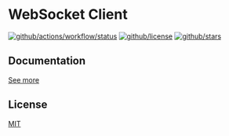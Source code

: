 # WebSocket Client

[![github/actions/workflow/status](https://img.shields.io/github/actions/workflow/status/brtmvdl/ws/docker-push.yml?label=docker)](https://img.shields.io/github/actions/workflow/status/brtmvdl/ws/docker-push.yml?label=docker) [![github/license](https://img.shields.io/github/license/brtmvdl/ws)](https://img.shields.io/github/license/brtmvdl/ws) [![github/stars](https://img.shields.io/github/stars/brtmvdl/ws?style=social)](https://img.shields.io/github/stars/brtmvdl/antify?style=social)

## Documentation

[See more](./docs/docs.md)

## License

[MIT](./LICENSE)
